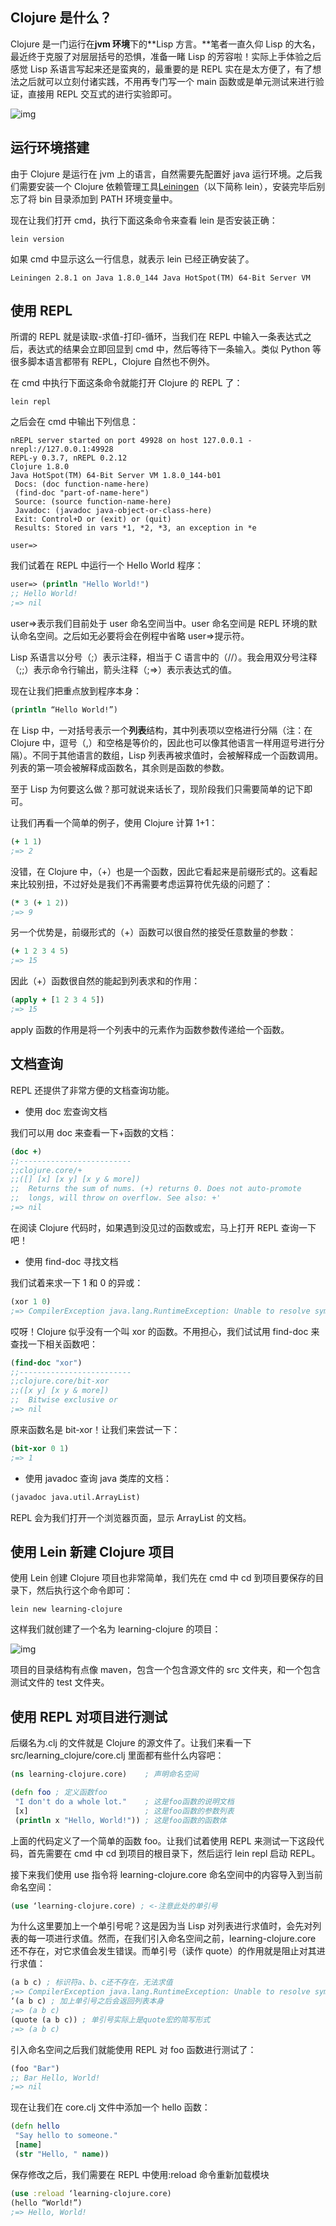## Clojure 是什么？

Clojure 是一门运行在**jvm 环境**下的**Lisp 方言。**笔者一直久仰 Lisp 的大名，最近终于克服了对层层括号的恐惧，准备一睹 Lisp 的芳容啦！实际上手体验之后感觉 Lisp 系语言写起来还是蛮爽的，最重要的是 REPL 实在是太方便了，有了想法之后就可以立刻付诸实践，不用再专门写一个 main 函数或是单元测试来进行验证，直接用 REPL 交互式的进行实验即可。

![img](https://assets.ng-tech.icu/item/v2-0510f484f47d5396df39e6b675995100_1440w.webp)

## 运行环境搭建

由于 Clojure 是运行在 jvm 上的语言，自然需要先配置好 java 运行环境。之后我们需要安装一个 Clojure 依赖管理工具[Leiningen](https://link.zhihu.com/?target=https%3A//leiningen.org/)（以下简称 lein），安装完毕后别忘了将 bin 目录添加到 PATH 环境变量中。

现在让我们打开 cmd，执行下面这条命令来查看 lein 是否安装正确：

```text
lein version
```

如果 cmd 中显示这么一行信息，就表示 lein 已经正确安装了。

```text
Leiningen 2.8.1 on Java 1.8.0_144 Java HotSpot(TM) 64-Bit Server VM
```

## 使用 REPL

所谓的 REPL 就是读取-求值-打印-循环，当我们在 REPL 中输入一条表达式之后，表达式的结果会立即回显到 cmd 中，然后等待下一条输入。类似 Python 等很多脚本语言都带有 REPL，Clojure 自然也不例外。

在 cmd 中执行下面这条命令就能打开 Clojure 的 REPL 了：

```text
lein repl
```

之后会在 cmd 中输出下列信息：

```text
nREPL server started on port 49928 on host 127.0.0.1 - nrepl://127.0.0.1:49928
REPL-y 0.3.7, nREPL 0.2.12
Clojure 1.8.0
Java HotSpot(TM) 64-Bit Server VM 1.8.0_144-b01
 Docs: (doc function-name-here)
 (find-doc "part-of-name-here")
 Source: (source function-name-here)
 Javadoc: (javadoc java-object-or-class-here)
 Exit: Control+D or (exit) or (quit)
 Results: Stored in vars *1, *2, *3, an exception in *e

user=>
```

我们试着在 REPL 中运行一个 Hello World 程序：

```clojure
user=> (println "Hello World!")
;; Hello World!
;=> nil
```

user=>表示我们目前处于 user 命名空间当中。user 命名空间是 REPL 环境的默认命名空间。之后如无必要将会在例程中省略 user=>提示符。

Lisp 系语言以分号（;）表示注释，相当于 C 语言中的（//）。我会用双分号注释（;;）表示命令行输出，箭头注释（;=>）表示表达式的值。

现在让我们把重点放到程序本身：

```clojure
(println “Hello World!”)
```

在 Lisp 中，一对括号表示一个**列表**结构，其中列表项以空格进行分隔（注：在 Clojure 中，逗号（,）和空格是等价的，因此也可以像其他语言一样用逗号进行分隔）。不同于其他语言的数组，Lisp 列表再被求值时，会被解释成一个函数调用。列表的第一项会被解释成函数名，其余则是函数的参数。

至于 Lisp 为何要这么做？那可就说来话长了，现阶段我们只需要简单的记下即可。

让我们再看一个简单的例子，使用 Clojure 计算 1+1：

```clojure
(+ 1 1)
;=> 2
```

没错，在 Clojure 中，（+）也是一个函数，因此它看起来是前缀形式的。这看起来比较别扭，不过好处是我们不再需要考虑运算符优先级的问题了：

```clojure
(* 3 (+ 1 2))
;=> 9
```

另一个优势是，前缀形式的（+）函数可以很自然的接受任意数量的参数：

```clojure
(+ 1 2 3 4 5)
;=> 15
```

因此（+）函数很自然的能起到列表求和的作用：

```clojure
(apply + [1 2 3 4 5])
;=> 15
```

apply 函数的作用是将一个列表中的元素作为函数参数传递给一个函数。

## 文档查询

REPL 还提供了非常方便的文档查询功能。

- 使用 doc 宏查询文档

我们可以用 doc 来查看一下+函数的文档：

```clojure
(doc +)
;;-------------------------
;;clojure.core/+
;;([] [x] [x y] [x y & more])
;;  Returns the sum of nums. (+) returns 0. Does not auto-promote
;;  longs, will throw on overflow. See also: +'
;=> nil
```

在阅读 Clojure 代码时，如果遇到没见过的函数或宏，马上打开 REPL 查询一下吧！

- 使用 find-doc 寻找文档

我们试着来求一下 1 和 0 的异或：

```clojure
(xor 1 0)
;=> CompilerException java.lang.RuntimeException: Unable to resolve symbol: xor in this context, compiling:(null:1:1)
```

哎呀！Clojure 似乎没有一个叫 xor 的函数。不用担心，我们试试用 find-doc 来查找一下相关函数吧：

```clojure
(find-doc "xor")
;;-------------------------
;;clojure.core/bit-xor
;;([x y] [x y & more])
;;  Bitwise exclusive or
;=> nil
```

原来函数名是 bit-xor！让我们来尝试一下：

```clojure
(bit-xor 0 1)
;=> 1
```

- 使用 javadoc 查询 java 类库的文档：

```clojure
(javadoc java.util.ArrayList)
```

REPL 会为我们打开一个浏览器页面，显示 ArrayList 的文档。

## 使用 Lein 新建 Clojure 项目

使用 Lein 创建 Clojure 项目也非常简单，我们先在 cmd 中 cd 到项目要保存的目录下，然后执行这个命令即可：

```text
lein new learning-clojure
```

这样我们就创建了一个名为 learning-clojure 的项目：

![img](https://assets.ng-tech.icu/item/v2-6abf7e7d99af2fac3bf2166e47dd69a4_1440w.webp)

项目的目录结构有点像 maven，包含一个包含源文件的 src 文件夹，和一个包含测试文件的 test 文件夹。

## 使用 REPL 对项目进行测试

后缀名为.clj 的文件就是 Clojure 的源文件了。让我们来看一下 src/learning_clojure/core.clj 里面都有些什么内容吧：

```clojure
(ns learning-clojure.core)    ; 声明命名空间

(defn foo ; 定义函数foo
 "I don't do a whole lot."    ; 这是foo函数的说明文档
 [x]                          ; 这是foo函数的参数列表
 (println x "Hello, World!")) ; 这是foo函数的函数体
```

上面的代码定义了一个简单的函数 foo。让我们试着使用 REPL 来测试一下这段代码，首先需要在 cmd 中 cd 到项目的根目录下，然后运行 lein repl 启动 REPL。

接下来我们使用 use 指令将 learning-clojure.core 命名空间中的内容导入到当前命名空间：

```clojure
(use ‘learning-clojure.core) ; <-注意此处的单引号
```

为什么这里要加上一个单引号呢？这是因为当 Lisp 对列表进行求值时，会先对列表的每一项进行求值。然而，在我们引入命名空间之前，learning-clojure.core 还不存在，对它求值会发生错误。而单引号（读作 quote）的作用就是阻止对其进行求值：

```clojure
(a b c) ; 标识符a、b、c还不存在，无法求值
;=> CompilerException java.lang.RuntimeException: Unable to resolve symbol: a in this context, compiling:(null:1:1)
‘(a b c) ; 加上单引号之后会返回列表本身
;=> (a b c)
(quote (a b c)) ; 单引号实际上是quote宏的简写形式
;=> (a b c)
```

引入命名空间之后我们就能使用 REPL 对 foo 函数进行测试了：

```clojure
(foo "Bar")
;; Bar Hello, World!
;=> nil
```

现在让我们在 core.clj 文件中添加一个 hello 函数：

```clojure
(defn hello
 "Say hello to someone."
 [name]
 (str "Hello, " name))
```

保存修改之后，我们需要在 REPL 中使用:reload 命令重新加载模块

```clojure
(use :reload ‘learning-clojure.core)
(hello “World!”)
;=> Hello, World!
```
